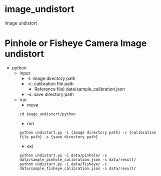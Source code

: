 # image_undistort
image undistort

# Pinhole or Fisheye Camera Image undistort
+ python
    + input
        + -i: image directory path
        + -c: calibration file path
            + Reference file) data/sample_calibration.json
        + -s: save directory path
    + run
        + move
        ```
        cd image_undistort/python
        ```
        + run
        ```
        python undistort.py -i {image directory path} -c {calibration file path} -s {save directory path}
        ```
        + ex)
        ```
        python undistort.py -i data/pinhole/ -c data/sample_pinhole_calibration.json -s data/result/
        python undistort.py -i data/fisheye/ -c data/sample_fisheye_calibration.json -s data/result/
        ```

